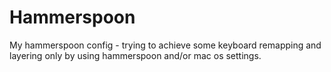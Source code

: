 # Hammerspoon

My hammerspoon config - trying to achieve some keyboard remapping and layering only by using hammerspoon and/or mac os settings.
